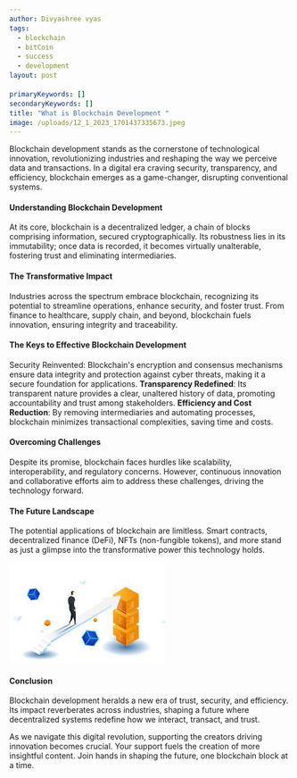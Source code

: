 ```yaml
---
author: Divyashree vyas
tags:
  - blockchain
  - bitCoin
  - success
  - development
layout: post

primaryKeywords: []
secondaryKeywords: []
title: "What is Blockchain Development "
image: /uploads/12_1_2023_1701437335673.jpeg
---
```


Blockchain development stands as the cornerstone of technological innovation, revolutionizing industries and reshaping the way we perceive data and transactions. In a digital era craving security, transparency, and efficiency, blockchain emerges as a game-changer, disrupting conventional systems.

#### Understanding Blockchain Development

At its core, blockchain is a decentralized ledger, a chain of blocks comprising information, secured cryptographically. Its robustness lies in its immutability; once data is recorded, it becomes virtually unalterable, fostering trust and eliminating intermediaries.

#### The Transformative Impact

Industries across the spectrum embrace blockchain, recognizing its potential to streamline operations, enhance security, and foster trust. From finance to healthcare, supply chain, and beyond, blockchain fuels innovation, ensuring integrity and traceability.

#### The Keys to Effective Blockchain Development

Security Reinvented: Blockchain's encryption and consensus mechanisms ensure data integrity and protection against cyber threats, making it a secure foundation for applications.
**Transparency Redefined**: Its transparent nature provides a clear, unaltered history of data, promoting accountability and trust among stakeholders.
**Efficiency and Cost Reduction**: By removing intermediaries and automating processes, blockchain minimizes transactional complexities, saving time and costs.

#### Overcoming Challenges

Despite its promise, blockchain faces hurdles like scalability, interoperability, and regulatory concerns. However, continuous innovation and collaborative efforts aim to address these challenges, driving the technology forward.

#### The Future Landscape

The potential applications of blockchain are limitless. Smart contracts, decentralized finance (DeFi), NFTs (non-fungible tokens), and more stand as just a glimpse into the transformative power this technology holds.

![img](/uploads/12_1_2023_1701437355161.jpeg)

#### Conclusion

Blockchain development heralds a new era of trust, security, and efficiency. Its impact reverberates across industries, shaping a future where decentralized systems redefine how we interact, transact, and trust.

As we navigate this digital revolution, supporting the creators driving innovation becomes crucial. Your support fuels the creation of more insightful content. Join hands in shaping the future, one blockchain block at a time.
